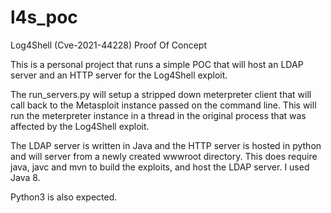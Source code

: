 # l4s_poc
Log4Shell (Cve-2021-44228) Proof Of Concept

This is a personal project that runs a simple POC that will host an LDAP
server and an HTTP server for the Log4Shell exploit.  

The run_servers.py will setup a stripped down meterpreter client that will call
back to the Metasploit instance passed on the command line.  This will run
the meterpreter instance in a thread in the original process that was affected
by the Log4Shell exploit.

The LDAP server is written in Java and the HTTP server is hosted in python and
will server from a newly created wwwroot directory.  This does require java,
javc and mvn to build the exploits, and host the LDAP server.  I used Java 8.

Python3 is also expected.
